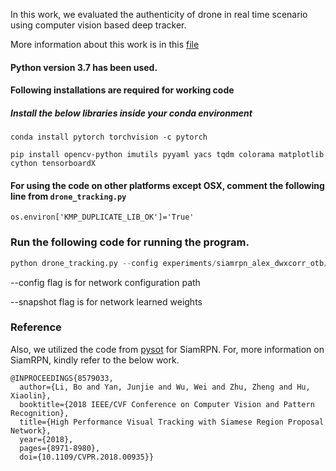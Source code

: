 In this work, we evaluated the authenticity of drone in real time scenario using computer vision based deep tracker.

More information about this work is in this [file](Drone_verification_using_SiamRPN_Tracker.pdf)

#### Python version 3.7 has been used.

#### Following installations are required for working code 

##### Install the below libraries inside your conda environment

```shell
conda install pytorch torchvision -c pytorch

pip install opencv-python imutils pyyaml yacs tqdm colorama matplotlib cython tensorboardX
```

#### For using the code on other platforms except OSX, comment the following line from `drone_tracking.py` 
```
os.environ['KMP_DUPLICATE_LIB_OK']='True'
```

### Run the following code for running the program. 

```python
python drone_tracking.py --config experiments/siamrpn_alex_dwxcorr_otb/config.yaml --snapshot experiments/siamrpn_alex_dwxcorr_otb/model.pth
```

--config flag is for network configuration path

--snapshot flag is for network learned weights

### Reference
Also, we utilized the code from [pysot](https://github.com/STVIR/pysot) for SiamRPN. 
For, more information on SiamRPN, kindly refer to the below work.   
```
@INPROCEEDINGS{8579033,
  author={Li, Bo and Yan, Junjie and Wu, Wei and Zhu, Zheng and Hu, Xiaolin},
  booktitle={2018 IEEE/CVF Conference on Computer Vision and Pattern Recognition}, 
  title={High Performance Visual Tracking with Siamese Region Proposal Network}, 
  year={2018},
  pages={8971-8980},
  doi={10.1109/CVPR.2018.00935}}
```


